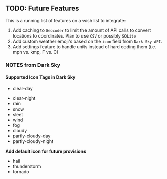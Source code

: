 
## TODO: Future Features   
This is a running list of features on a wish list to integrate:   
1. Add caching to `Geocoder` to limit the amount of API calls to convert locations to coordinates. Plan to use `CSV` or possibly `SQLite`
2. Add custom weather emoji's based on the `icon` field from `Dark Sky API`.
3. Add settings feature to handle units instead of hard coding them (i.e. mph vs. kmp, F vs. C)

### NOTES from Dark Sky 
#### Supported Icon Tags in Dark Sky 

* clear-day  
- clear-night
- rain 
- snow 
- sleet
- wind 
- fog 
- cloudy 
- partly-cloudy-day
- partly-cloudy-night

**Add default icon for future provisions**
- hail
- thunderstorm
- tornado
